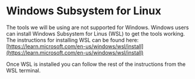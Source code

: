 # Windows Subsystem for Linux

The tools we will be using are not supported for Windows. Windows users can install Windows Subsystem for Linus (WSL)
to get the tools working. The instructions for installing WSL can be found here:
[https://learn.microsoft.com/en-us/windows/wsl/install](https://learn.microsoft.com/en-us/windows/wsl/install)

Once WSL is installed you can follow the rest of the instructions from the WSL terminal.

